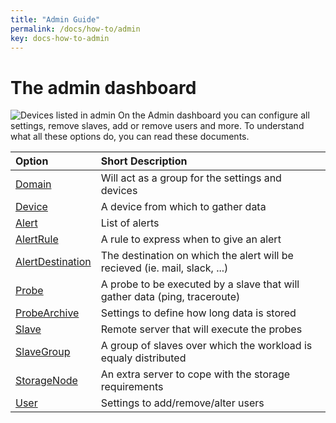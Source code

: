 ```yaml
---
title: "Admin Guide"
permalink: /docs/how-to/admin
key: docs-how-to-admin
---
```


# The admin dashboard
![Devices listed in admin](\fireping\assets\images\devices_setings_list.png)
On the Admin dashboard you can configure all settings, remove slaves, add or remove users and more.
To understand what all these options do, you can read these documents.

| Option                                                | Short Description       
|:------------------------------------------------------|:------------------
| [Domain](/fireping/docs/how-to/admin/domain)                        | Will act as a group for the settings and devices
| [Device](/fireping/docs/how-to/admin/device)                        | A device from which to gather data
| [Alert](/fireping/docs/how-to/admin/alert)                          | List of alerts
| [AlertRule](/fireping/docs/how-to/admin/alert-rule)                 | A rule to express when to give an alert
| [AlertDestination](/fireping/docs/how-to/admin/alert-destination)   | The destination on which the alert will be recieved (ie. mail, slack, ...)
| [Probe](/fireping/docs/how-to/admin/probe)                          | A probe to be executed by a slave that will gather data (ping, traceroute)
| [ProbeArchive](/fireping/docs/how-to/admin/probe-archive)           | Settings to define how long data is stored
| [Slave](/fireping/docs/how-to/admin/slave)                          | Remote server that will execute the probes
| [SlaveGroup](/fireping/docs/how-to/admin/slave-group)               | A group of slaves over which the workload is equaly distributed
| [StorageNode](/fireping/docs/how-to/admin/storage-node)             | An extra server to cope with the storage requirements
| [User](/fireping/docs/how-to/admin/user)                            | Settings to add/remove/alter users